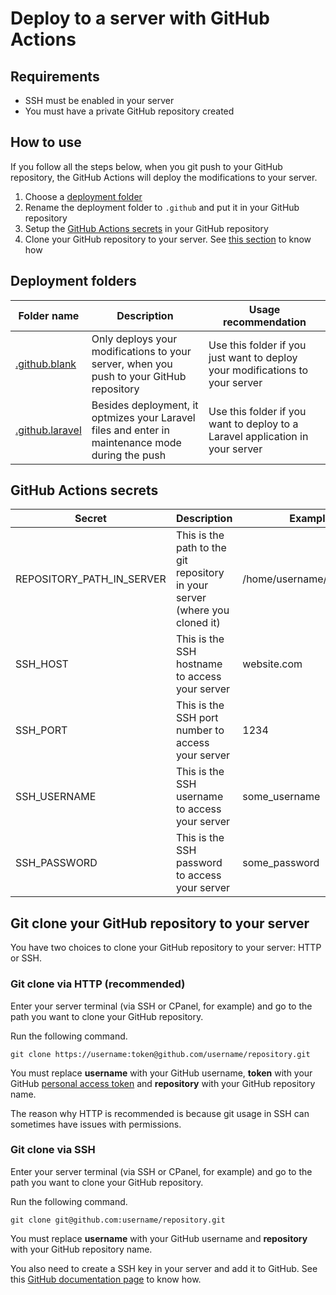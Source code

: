 # Deploy to a server with GitHub Actions

## Requirements

- SSH must be enabled in your server
- You must have a private GitHub repository created

## How to use

If you follow all the steps below, when you git push to your GitHub repository, the GitHub Actions will deploy the modifications to your server.

1. Choose a [deployment folder](#deployment-folders)
2. Rename the deployment folder to `.github` and put it in your GitHub repository
3. Setup the [GitHub Actions secrets]() in your GitHub repository
4. Clone your GitHub repository to your server. See [this section](#git-clone-your-github-repository-to-your-server) to know how

## Deployment folders

<table>
    <thead>
        <tr>
            <th>Folder name</th>
            <th>Description</th>
            <th>Usage recommendation</th>
        </tr>
    </thead>
    <tbody>
        <tr>
            <td><a href=".github.blank">.github.blank</a></td>
            <td>Only deploys your modifications to your server, when you push to your GitHub repository</td>
            <td>Use this folder if you just want to deploy your modifications to your server</td>
        </tr>
        <tr>
            <td><a href=".github.laravel">.github.laravel</a></td>
            <td>Besides deployment, it optmizes your Laravel files and enter in maintenance mode during the push</td>
            <td>Use this folder if you want to deploy to a Laravel application in your server</td>
        </tr>
    </tbody>
</table>

## GitHub Actions secrets

<table>
    <thead>
        <tr>
            <th>Secret</th>
            <th>Description</th>
            <th>Example</th>
        </tr>
    </thead>
    <tbody>
        <tr>
            <td>REPOSITORY_PATH_IN_SERVER</td>
            <td>This is the path to the git repository in your server (where you cloned it)</td>
            <td>/home/username/repository/</td>
        </tr>
        <tr>
            <td>SSH_HOST</td>
            <td>This is the SSH hostname to access your server</td>
            <td>website.com</td>
        </tr>
        <tr>
            <td>SSH_PORT</td>
            <td>This is the SSH port number to access your server</td>
            <td>1234</td>
        </tr>
        <tr>
            <td>SSH_USERNAME</td>
            <td>This is the SSH username to access your server</td>
            <td>some_username</td>
        </tr>
        <tr>
            <td>SSH_PASSWORD</td>
            <td>This is the SSH password to access your server</td>
            <td>some_password</td>
        </tr>
    </tbody>
</table>

## Git clone your GitHub repository to your server

You have two choices to clone your GitHub repository to your server: HTTP or SSH.

### Git clone via HTTP (recommended)

Enter your server terminal (via SSH or CPanel, for example) and go to the path you want to clone your GitHub repository.

Run the following command.

```
git clone https://username:token@github.com/username/repository.git
```

You must replace **username** with your GitHub username, **token** with your GitHub [personal access token](https://docs.github.com/en/authentication/keeping-your-account-and-data-secure/creating-a-personal-access-token) and **repository** with your GitHub repository name.

The reason why HTTP is recommended is because git usage in SSH can sometimes have issues with permissions.

### Git clone via SSH

Enter your server terminal (via SSH or CPanel, for example) and go to the path you want to clone your GitHub repository.

Run the following command.

```
git clone git@github.com:username/repository.git
```

You must replace **username** with your GitHub username and **repository** with your GitHub repository name.

You also need to create a SSH key in your server and add it to GitHub. See this [GitHub documentation page](https://docs.github.com/en/authentication/connecting-to-github-with-ssh/generating-a-new-ssh-key-and-adding-it-to-the-ssh-agent) to know how.
